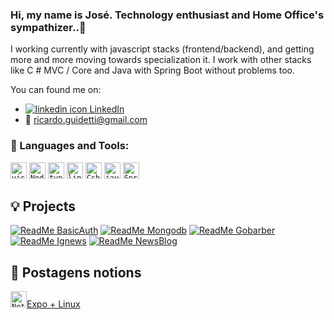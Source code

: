 ### Hi, my name is José. Technology enthusiast and Home Office's sympathizer..👋

I working currently with javascript stacks (frontend/backend), and getting more and more moving towards specialization it. I work with other stacks like C # MVC / Core and Java with Spring Boot without problems too.

You can found me on:
- [![linkedin icon][linkedinIcon] LinkedIn][linkedinUrl] 
- :email: <a href="mailto:ricardo.guidetti@gmail.com">ricardo.guidetti@gmail.com</a>

<!--Links Url -->
[linkedinUrl]: https://www.linkedin.com/in/josericardogjr/
<!-- icons links -->
[linkedinIcon]: https://raw.githubusercontent.com/MartinHeinz/MartinHeinz/master/linkedin-3-16.png

### :hammer: Languages and Tools:

[<code><img alt="visual studio code" width="26px" src="https://img.icons8.com/fluent/240/000000/visual-studio-code-2019.png" /></code>](https://code.visualstudio.com/)
[<code><img alt="Node.js" width="26px" src="https://img.icons8.com/color/48/000000/nodejs.png"></code>](https://nodejs.org/en/)
[<code><img alt="typescript" width="26px" src="https://img.icons8.com/color/48/000000/typescript.png"></code>](https://www.typescriptlang.org/)
[<code><img alt="linux" width="26px" src="https://img.icons8.com/color/48/000000/linux.png"></code>](https://www.kernel.org/)
[<code><img alt="Csharp" width="26px" src="https://img.icons8.com/ios-filled/50/000000/c-sharp-logo.png"></code>](https://dotnet.microsoft.com/)
[<code><img alt="java" width="26px" src="https://img.icons8.com/color/48/000000/java-coffee-cup-logo.png"></code>](https://docs.oracle.com/en/java/)
[<code><img alt="Spring Boot" width="26px" src="https://img.icons8.com/color/48/000000/spring-logo"></code>](https://spring.io/projects/spring-boot/)


## :bulb: Projects

[![ReadMe BasicAuth](https://github-readme-stats.vercel.app/api/pin/?username=thelokys&repo=BasicAuth)](https://github.com/thelokys/BasicAuth)
[![ReadMe Mongodb](https://github-readme-stats.vercel.app/api/pin/?username=thelokys&repo=tests-with-mongodb)](https://github.com/thelokys/tests-with-mongodb)
[![ReadMe Gobarber](https://github-readme-stats.vercel.app/api/pin/?username=thelokys&repo=gobarber)](https://github.com/thelokys/gobarber)
[![ReadMe Ignews](https://github-readme-stats.vercel.app/api/pin/?username=thelokys&repo=ignews)](https://github.com/thelokys/ignews)
[![ReadMe NewsBlog](https://github-readme-stats.vercel.app/api/pin/?username=thelokys&repo=news-blog)](https://github.com/thelokys/news-blog)

## :book: Postagens notions

[<code><img alt="Notion" width="26px" src="https://img.icons8.com/nolan/64/notion.png"></code>Expo + Linux](https://www.notion.so/Expo-Linux-c8a0dac7be4d4ff7be529e687f6d718f) 
